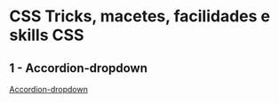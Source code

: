 # CSS Tricks, macetes, facilidades e skills CSS

## 1 - Accordion-dropdown
<a href="./accordion-dropdown">Accordion-dropdown<a>
<img scr="./accordion-dropdown/gif-dropdown.gif">